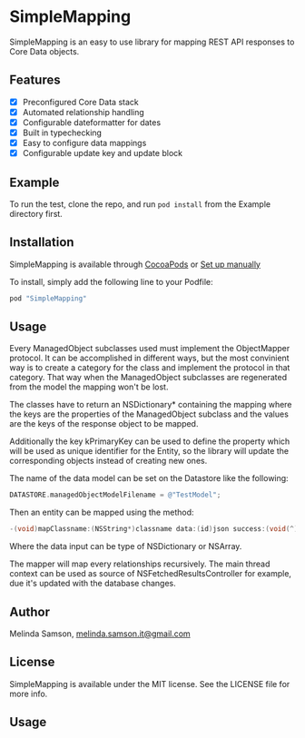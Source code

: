 # SimpleMapping

SimpleMapping is an easy to use library for mapping REST API responses to Core Data objects.

## Features

- [x] Preconfigured Core Data stack
- [x] Automated relationship handling
- [x] Configurable dateformatter for dates
- [x] Built in typechecking
- [x] Easy to configure data mappings
- [x] Configurable update key and update block

## Example

To run the test, clone the repo, and run `pod install` from the Example directory first.

## Installation

SimpleMapping is available through [CocoaPods](http://cocoapods.org) or [Set up manually](#setting-up-manually)

To install, simply add the following line to your Podfile:

```ruby
pod "SimpleMapping"
```

## Usage

Every ManagedObject subclasses used must implement the ObjectMapper protocol. It can be accomplished in different ways, but the most convinient way is to create a category for the class and implement the protocol in that category. That way when the ManagedObject subclasses are regenerated from the model the mapping won't be lost.

The classes have to return an NSDictionary* containing the mapping where the keys are the properties of the ManagedObject subclass and the values are the keys of the response object to be mapped.

Additionally the key kPrimaryKey can be used to define the property which will be used as unique identifier for the Entity, so the library will update the corresponding objects instead of creating new ones.

The name of the data model can be set on the Datastore like the following:

```objective-c
DATASTORE.managedObjectModelFilename = @"TestModel";
```

Then an entity can be mapped using the method:
```objective-c
-(void)mapClassname:(NSString*)classname data:(id)json success:(void(^)())successBlock error:(void(^)(NSError *error))errorBlock;
```
Where the data input can be type of NSDictionary or NSArray.

The mapper will map every relationships recursively. The main thread context can be used as source of NSFetchedResultsController for example, due it's updated with the database changes.

## Author

Melinda Samson, melinda.samson.it@gmail.com

## License

SimpleMapping is available under the MIT license. See the LICENSE file for more info.


## Usage








